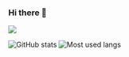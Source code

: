 ### Hi there 👋

![](https://visitor-badge.glitch.me/badge?page_id=yyaddaden.yyaddaden)

<!--
**yyaddaden/yyaddaden** is a ✨ _special_ ✨ repository because its `README.md` (this file) appears on your GitHub profile.

Here are some ideas to get you started:

- 🔭 I’m currently working on ...
- 🌱 I’m currently learning ...
- 👯 I’m looking to collaborate on ...
- 🤔 I’m looking for help with ...
- 💬 Ask me about ...
- 📫 How to reach me: ...
- 😄 Pronouns: ...
- ⚡ Fun fact: ...
-->

<img src="https://github-readme-stats.vercel.app/api?username=yyaddaden&show_icons=true" alt="GitHub stats">
<img src="https://github-readme-stats.vercel.app/api/top-langs/?username=yyaddaden&layout=compact" alt="Most used langs">
